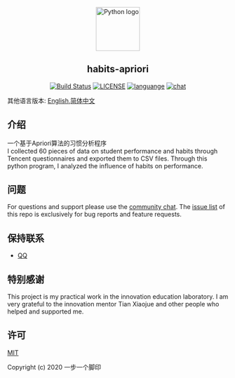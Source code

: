<p align="center"><a href="#"><img width="100" src="https://i.loli.net/2020/07/31/uRdaVf14yXmOIwK.png" alt="Python logo"></a></p>
<h2 align="center">habits-apriori</h2>
<p align="center">
  <a href="https://travis-ci.com/github/ybygjylj/habits-apriori/"><img src="https://travis-ci.com/ybygjylj/habits-apriori.svg?branch=master" alt="Build Status"></a>
  <a href="https://raw.githubusercontent.com/ybygjylj/habits-apriori/master/LICENSE"><img src="https://img.shields.io/badge/license-MIT-blue.svg" alt="LICENSE"></a>
  <a href="https://github.com/topics/python"><img src="https://img.shields.io/badge/language-python-blue.svg" alt="languange"></a>
  <a href="https://gitter.im/habits-apriori/community"><img src="https://badges.gitter.im/Join%20Chat.svg" alt="chat"></a>
</p>

其他语言版本: <a href="https://github.com/ybygjylj/habits-apriori/blob/master/README.md">English</a>,<a href="#">简体中文</a>

## 介绍
一个基于Apriori算法的习惯分析程序<br>
I collected 60 pieces of data on student performance and habits through Tencent questionnaires and exported them to CSV files. Through this python program, I analyzed the influence of habits on performance.

## 问题
For questions and support please use the <a href="https://gitter.im/habits-apriori/community">community chat</a>. The <a href="https://github.com/ybygjylj/habits-apriori/issues">issue list</a> of this repo is exclusively for bug reports and feature requests.

## 保持联系
- <a href="https://i.loli.net/2020/07/31/ptBWyVHU1Nzowhg.jpg" target="_blank">QQ</a>

## 特别感谢
This project is my practical work in the innovation education laboratory. I am very grateful to the innovation mentor Tian Xiaojue and other people who helped and supported me.

## 许可
<a href="https://raw.githubusercontent.com/ybygjylj/habits-apriori/master/LICENSE">MIT</a>

Copyright (c) 2020 一步一个脚印
